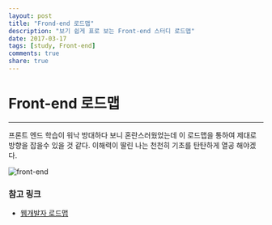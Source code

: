 ```yaml
---
layout: post
title: "Frond-end 로드맵"
description: "보기 쉽게 표로 보는 Front-end 스터디 로드맵"
date: 2017-03-17
tags: [study, Front-end]
comments: true
share: true
---
```


# Front-end 로드맵

***

프론트 엔드 학습이 워낙 방대하다 보니 혼란스러웠었는데 이 로드맵을 통하여 제대로 방향을
잡을수 있을 것 같다. 이해력이 딸린 나는 천천히 기초를 탄탄하게 열공 해야겠다.

![front-end](http://jijong.github.io/images/img_front-end.png)

### 참고 링크

- [웹개발자 로드맵](https://github.com/kamranahmedse/developer-roadmap)